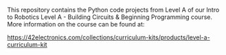 This repository contains the Python code projects from Level A of our Intro to Robotics Level A - Building Circuits & Beginning Programming course. More information on the course can be found at:

https://42electronics.com/collections/curriculum-kits/products/level-a-curriculum-kit
